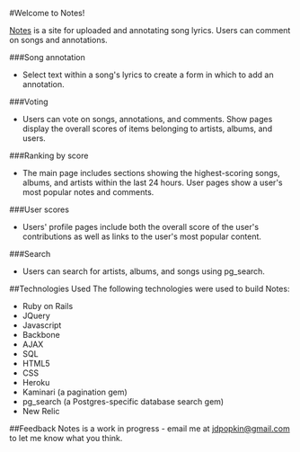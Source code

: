 #Welcome to Notes!

[Notes](www.jacksondunnpopkin.com) is a site for uploaded and annotating song
lyrics. Users can comment on songs and annotations.

###Song annotation
* Select text within a song's lyrics to create a form in which to add an
annotation.

###Voting
* Users can vote on songs, annotations, and comments. Show pages display the
overall scores of items belonging to artists, albums, and users.

###Ranking by score
* The main page includes sections showing the highest-scoring songs, albums, and
artists within the last 24 hours. User pages show a user's most popular notes
and comments.

###User scores
* Users' profile pages include both the overall score of the user's
contributions as well as links to the user's most popular content.

###Search
* Users can search for artists, albums, and songs using pg_search.

##Technologies Used
The following technologies were used to build Notes:
* Ruby on Rails
* JQuery
* Javascript
* Backbone
* AJAX
* SQL
* HTML5
* CSS
* Heroku
* Kaminari (a pagination gem)
* pg_search (a Postgres-specific database search gem)
* New Relic

##Feedback
Notes is a work in progress - email me at jdpopkin@gmail.com to let me know
what you think.